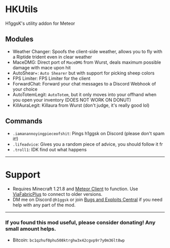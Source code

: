 # HKUtils

H1ggsK's utility addon for Meteor

## Modules
- Weather Changer: Spoofs the client-side weather, allows you to fly with a Riptide trident even in clear weather
- MaceDMG: Direct port of `MaceDMG` from Wurst, deals maximum possible damage with mace upon hit
- AutoShear+: `Auto Shearer` but with support for picking sheep colors
- FPS Limiter: FPS Limiter for the client
- ForwardChat: Forward your chat messages to a Discord Webhook of your choice
- AutoTotemLegit: `AutoTotem`, but it only moves into your offhand when you open your inventory (DOES NOT WORK ON DONUT)
- KillAuraLegit: Killaura from Wurst (don't judge, it's really good lol)

## Commands
- `.iamanannoyingpieceofshit`: Pings h1ggsk on Discord (please don't spam it!)
- `.lifeadvice`: Gives you a random piece of advice, you should follow it fr
- `.troll1`: IDK find out what happens
<hr>

# Support
- Requires Minecraft 1.21.8 and [Meteor Client](https://meteorclient.com) to function. Use [ViaFabricPlus](https://modrinth.com/mod/viafabricplus) to connect to older versions.
- DM me on Discord `@h1ggsk` or join [Bugs and Exploits Central](https://discord.com/invite/zcfMqDgFnF) if you need help with any part of the mod.
<hr>

### If you found this mod useful, please consider donating! Any small amount helps.
- Bitcoin: `bc1qzhuf0phu508ktrghw3x42cgvp9r7y0m36lt8wp`
